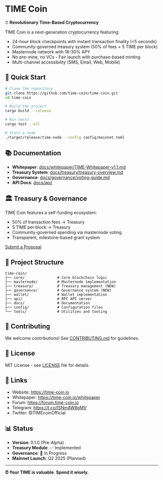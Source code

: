 # TIME Coin

⏰ **Revolutionary Time-Based Cryptocurrency**

TIME Coin is a next-generation cryptocurrency featuring:
- 24-hour block checkpoints with instant transaction finality (<5 seconds)
- Community-governed treasury system (50% of fees + 5 TIME per block)
- Masternode network with 18-30% APY
- No pre-mine, no VCs - Fair launch with purchase-based minting
- Multi-channel accessibility (SMS, Email, Web, Mobile)

## 🚀 Quick Start

```bash
# Clone the repository
git clone https://github.com/time-coin/time-coin.git
cd time-coin

# Build the project
cargo build --release

# Run tests
cargo test --all

# Start a node
./target/release/time-node --config config/mainnet.toml
```

## 📚 Documentation

- **Whitepaper**: [docs/whitepaper/TIME-Whitepaper-v1.1.md](docs/whitepaper/TIME-Whitepaper-v1.1.md)
- **Treasury System**: [docs/treasury/treasury-overview.md](docs/treasury/treasury-overview.md)
- **Governance**: [docs/governance/voting-guide.md](docs/governance/voting-guide.md)
- **API Docs**: [docs/api/](docs/api/)

## 🏛️ Treasury & Governance

TIME Coin features a self-funding ecosystem:
- 50% of transaction fees → Treasury
- 5 TIME per block → Treasury
- Community-governed spending via masternode voting
- Transparent, milestone-based grant system

[Submit a Proposal](docs/governance/proposal-template.md)

## 🔧 Project Structure

```
time-coin/
├── core/               # Core blockchain logic
├── masternode/         # Masternode implementation
├── treasury/           # Treasury management (NEW)
├── governance/         # Governance system (NEW)
├── wallet/             # Wallet implementation
├── api/                # RPC API server
├── docs/               # Documentation
├── config/             # Configuration files
└── tools/              # Utilities and tooling
```

## 🤝 Contributing

We welcome contributions! See [CONTRIBUTING.md](CONTRIBUTING.md) for guidelines.

## 📄 License

MIT License - see [LICENSE](LICENSE) file for details.

## 🔗 Links

- Website: https://time-coin.io
- Whitepaper: https://time-coin.io/whitepaper
- Forum: https://forum.time-coin.io
- Telegram: https://t.co/ISNmAW8gMV
- Twitter: @TIMEcoinOfficial

## 📊 Status

- **Version**: 0.1.0 (Pre-Alpha)
- **Treasury Module**: ✅ Implemented
- **Governance**: 🚧 In Progress
- **Mainnet Launch**: Q2 2025 (Planned)

---

**⏰ Your TIME is valuable. Spend it wisely.**
